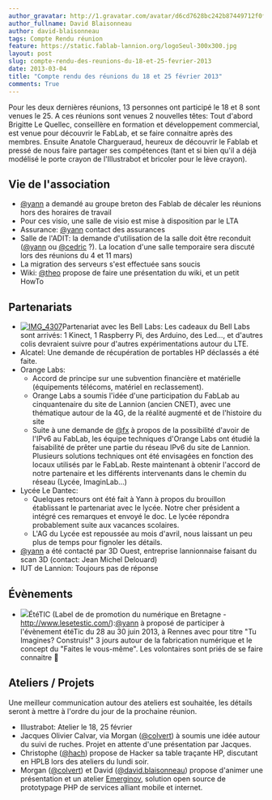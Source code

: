 ```yaml
---
author_gravatar: http://1.gravatar.com/avatar/d6cd7628bc242b87449712f0fef53924?s=96&d=mm&r=g
author_fullname: David Blaisonneau
author: david-blaisonneau
tags: Compte Rendu réunion
feature: https://static.fablab-lannion.org/logoSeul-300x300.jpg
layout: post
slug: compte-rendu-des-reunions-du-18-et-25-fevrier-2013
date: 2013-03-04
title: "Compte rendu des réunions du 18 et 25 février 2013"
comments: True
---
```

Pour les deux dernières réunions, 13 personnes ont participé le 18 et 8 sont
venues le 25. A ces réunions sont venues 2 nouvelles têtes: Tout d'abord
Brigitte Le Quellec, conseillère en formation et développement commercial, est
venue pour découvrir le FabLab, et se faire connaitre après des membres.
Ensuite Anatole Chargueraud, heureux de découvrir le Fablab et pressé de nous
faire partager ses compétences (tant et si bien qu'il a déjà modélisé le porte
crayon de l'Illustrabot et bricoler pour le lève crayon).

## Vie de l'association

  * [@yann](http://fablab-lannion.org/membres/yann/) a demandé au groupe breton des Fablab de décaler les réunions hors des horaires de travail
  * Pour ces visio, une salle de visio est mise à disposition par le LTA
  * Assurance: [@yann](http://fablab-lannion.org/membres/yann/) contact des assurances
  * Salle de l'ADIT: la demande d'utilisation de la salle doit être reconduit ([@yann](http://fablab-lannion.org/membres/yann/) ou [@cedric](http://fablab-lannion.org/membres/cedric.d/) ?). La location d'une salle temporaire sera discuté lors des réunions du 4 et 11 mars)
  * La migration des serveurs s'est effectuée sans soucis
  * Wiki: [@theo](http://fablab-lannion.org/membres/theo/) propose de faire une présentation du wiki, et un petit HowTo

## Partenariats

  * [![IMG_4307](https://static.fablab-lannion.org/IMG_4307-150x150.jpg)](http://fablab-lannion.org/wp-content/uploads/2013/02/IMG_4307.jpg)Partenariat avec les Bell Labs: Les cadeaux du Bell Labs sont arrivés: 1 Kinect, 1 Raspberry Pi, des Arduino, des Led…, et d'autres colis devraient suivre pour d'autres expérimentations autour du LTE.
  * Alcatel: Une demande de récupération de portables HP déclassés a été faite.
  * Orange Labs: 
    * Accord de principe sur une subvention financière et matérielle (équipements télécoms, matériel en reclassement).
    * Orange Labs a soumis l'idée d'une participation du FabLab au cinquantenaire du site de Lannion (ancien CNET), avec une thématique autour de la 4G, de la réalité augmenté et de l'histoire du site
    * Suite à une demande de [@fx](http://fablab-lannion.org/membres/fxp/) à propos de la possibilité d'avoir de l'IPv6 au FabLab, les équipe techniques d'Orange Labs ont étudié la faisabilité de prêter une partie du réseau IPv6 du site de Lannion. Plusieurs solutions techniques ont été envisagées en fonction des locaux utilisés par le FabLab. Reste maintenant à obtenir l'accord de notre partenaire et les différents intervenants dans le chemin du réseau (Lycée, ImaginLab…)
  * Lycée Le Dantec: 
    * Quelques retours ont été fait à Yann à propos du brouillon établissant le partenariat avec le lycée. Notre cher président a intégré ces remarques et envoyé le doc. Le lycée répondra probablement suite aux vacances scolaires.
    * L'AG du Lycée est repoussée au mois d'avril, nous laissant un peu plus de temps pour fignoler les détails.
  * [@yann](http://fablab-lannion.org/membres/yann/) a été contacté par 3D Ouest, entreprise lannionnaise faisant du scan 3D (contact: Jean Michel Delouard)
  * IUT de Lannion: Toujours pas de réponse

## Évènements

  * [![](http://u.jimdo.com/www101/o/s5df61aaf6c22940b/img/i1154336eb2b41c71/1360062063/std/image.jpg)](http://www.lesetestic.com/)ÉtéTIC (Label de de promotion du numérique en Bretagne - <http://www.lesetestic.com/>):[@yann](http://fablab-lannion.org/membres/yann/) à proposé de participer à l'évènement étéTic du 28 au 30 juin 2013, à Rennes avec pour titre "Tu Imagines? Construis!" 3 jours autour de la fabrication numérique et le concept du "Faites le vous-même". Les volontaires sont priés de se faire connaitre 🙂

## Ateliers / Projets

Une meilleur communication autour des ateliers est souhaitée, les détails
seront à mettre à l'ordre du jour de la prochaine réunion.

  * Illustrabot: Atelier le 18, 25 février
  * Jacques Olivier Calvar, via Morgan ([@colvert](http://fablab-lannion.org/membres/colvert/)) à soumis une idée autour du suivi de ruches. Projet en attente d'une présentation par Jacques.
  * Christophe ([@hach](http://fablab-lannion.org/membres/hach/)) propose de Hacker sa table traçante HP, discutant en HPLB lors des ateliers du lundi soir.
  * Morgan ([@colvert](http://fablab-lannion.org/membres/colvert/)) et David ([@david.blaisonneau](http://fablab-lannion.org/membres/david.blaisonneau/)) propose d'animer une présentation et un atelier [Emerginov](http://emerginov.ow2.org/ "Emerginov" ), solution open source de prototypage PHP de services alliant mobile et internet.




